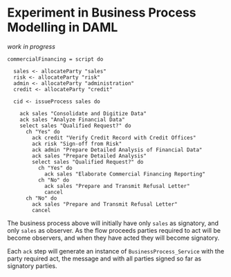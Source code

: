 # Experiment in Business Process Modelling in DAML

_work in progress_

```
commercialFinancing = script do

  sales <- allocateParty "sales"
  risk <- allocateParty "risk"
  admin <- allocateParty "administration"
  credit <- allocateParty "credit"

  cid <- issueProcess sales do

    ack sales "Consolidate and Digitize Data"
    ack sales "Analyze Financial Data"
    select sales "Qualified Request?" do
      ch "Yes" do
        ack credit "Verify Credit Record with Credit Offices"
        ack risk "Sign-off from Risk"
        ack admin "Prepare Detailed Analysis of Financial Data"
        ack sales "Prepare Detailed Analysis"
        select sales "Qualified Request?" do
          ch "Yes" do
            ack sales "Elaborate Commercial Financing Reporting"
          ch "No" do
            ack sales "Prepare and Transmit Refusal Letter"
            cancel
      ch "No" do
        ack sales "Prepare and Transmit Refusal Letter"
        cancel
```

The business process above will initially have only `sales` as signatory, and only `sales` as observer. As the flow proceeds parties required to act will be become observers, and when they have acted they will become signatory. 

Each `ack` step will generate an instance of `BusinessProcess_Service` with the party required act, the message and with all parties signed so far as signatory parties.